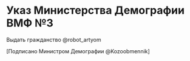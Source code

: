 # Указ Министерства Демографии ВМФ №3

Выдать гражданство @robot_artyom

[Подписано Министром Демографии @Kozoobmennik]
